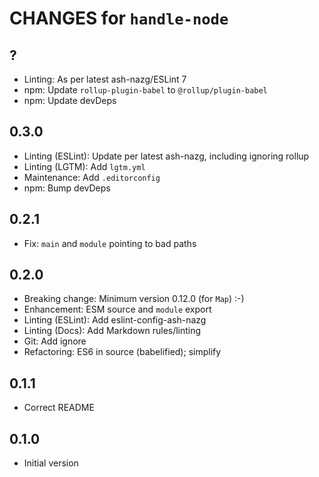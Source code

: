 # CHANGES for `handle-node`

## ?

- Linting: As per latest ash-nazg/ESLint 7
- npm: Update `rollup-plugin-babel` to `@rollup/plugin-babel`
- npm: Update devDeps

## 0.3.0

- Linting (ESLint): Update per latest ash-nazg, including ignoring rollup
- Linting (LGTM): Add `lgtm.yml`
- Maintenance: Add `.editorconfig`
- npm: Bump devDeps

## 0.2.1

- Fix: `main` and `module` pointing to bad paths

## 0.2.0

- Breaking change: Minimum version 0.12.0 (for `Map`) :-)
- Enhancement: ESM source and `module` export
- Linting (ESLint): Add eslint-config-ash-nazg
- Linting (Docs): Add Markdown rules/linting
- Git: Add ignore
- Refactoring: ES6 in source (babelified); simplify

## 0.1.1

- Correct README

## 0.1.0

- Initial version
